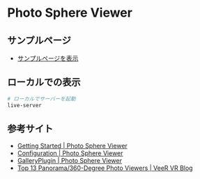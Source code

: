 # Photo Sphere Viewer

## サンプルページ
- [サンプルページを表示](https://da-wake-github.github.io/photo-sphere-viewer-practice/)

## ローカルでの表示
```sh
# ローカルでサーバーを起動
live-server
```

## 参考サイト
- [Getting Started | Photo Sphere Viewer](https://photo-sphere-viewer.js.org/guide/#install-photo-sphere-viewer)
- [Configuration | Photo Sphere Viewer](https://photo-sphere-viewer.js.org/guide/config.html#standard-options)
- [GalleryPlugin | Photo Sphere Viewer](https://photo-sphere-viewer.js.org/plugins/gallery.html#example)
- [Top 13 Panorama/360-Degree Photo Viewers | VeeR VR Blog](https://veer.tv/blog/top-13-panorama360-degree-photo-viewers/)
